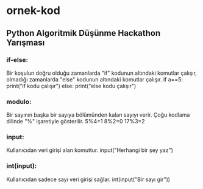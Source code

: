 # ornek-kod
## Python Algoritmik Düşünme Hackathon Yarışması
### if-else:
Bir koşulun doğru olduğu zamanlarda "if" kodunun altındaki komutlar çalışır, olmadığı zamanlarda "else" kodunun altındaki komutlar çalışır.
if a==5:
  print("if kodu çalışır")
else:
  print("else kodu çalışır")

### modulo:
Bir sayının başka bir sayıya bölümünden kalan sayıyı verir. Çoğu kodlama dilinde "%" işaretiyle gösterilir.
5%4=1
8%2=0
17%3=2

### input:
Kullanıcıdan veri girişi alan komuttur.
input("Herhangi bir şey yaz")

### int(input):
Kullanıcıdan sadece sayı veri girişi sağlar.
int(input("Bir sayı gir"))
